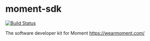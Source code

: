 # moment-sdk

[![Build Status](https://travis-ci.org/SomaticLabs/moment-sdk.svg?branch=master)](https://travis-ci.org/SomaticLabs/moment-sdk)

The software developer kit for Moment https://wearmoment.com/
